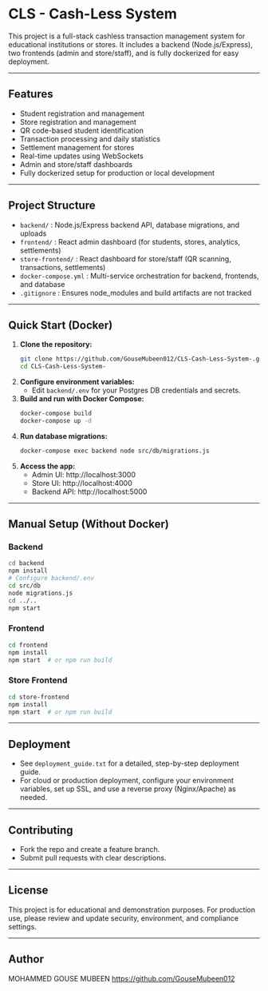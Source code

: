 # CLS - Cash-Less System

This project is a full-stack cashless transaction management system for educational institutions or stores. It includes a backend (Node.js/Express), two frontends (admin and store/staff), and is fully dockerized for easy deployment.

---

## Features
- Student registration and management
- Store registration and management
- QR code-based student identification
- Transaction processing and daily statistics
- Settlement management for stores
- Real-time updates using WebSockets
- Admin and store/staff dashboards
- Fully dockerized setup for production or local development

---

## Project Structure

- `backend/` : Node.js/Express backend API, database migrations, and uploads
- `frontend/` : React admin dashboard (for students, stores, analytics, settlements)
- `store-frontend/` : React dashboard for store/staff (QR scanning, transactions, settlements)
- `docker-compose.yml` : Multi-service orchestration for backend, frontends, and database
- `.gitignore` : Ensures node_modules and build artifacts are not tracked

---

## Quick Start (Docker)

1. **Clone the repository:**
   ```sh
   git clone https://github.com/GouseMubeen012/CLS-Cash-Less-System-.git
   cd CLS-Cash-Less-System-
   ```
2. **Configure environment variables:**
   - Edit `backend/.env` for your Postgres DB credentials and secrets.
3. **Build and run with Docker Compose:**
   ```sh
   docker-compose build
   docker-compose up -d
   ```
4. **Run database migrations:**
   ```sh
   docker-compose exec backend node src/db/migrations.js
   ```
5. **Access the app:**
   - Admin UI: http://localhost:3000
   - Store UI: http://localhost:4000
   - Backend API: http://localhost:5000

---

## Manual Setup (Without Docker)

### Backend
```sh
cd backend
npm install
# Configure backend/.env
cd src/db
node migrations.js
cd ../..
npm start
```

### Frontend
```sh
cd frontend
npm install
npm start  # or npm run build
```

### Store Frontend
```sh
cd store-frontend
npm install
npm start  # or npm run build
```

---

## Deployment
- See `deployment_guide.txt` for a detailed, step-by-step deployment guide.
- For cloud or production deployment, configure your environment variables, set up SSL, and use a reverse proxy (Nginx/Apache) as needed.

---

## Contributing
- Fork the repo and create a feature branch.
- Submit pull requests with clear descriptions.

---

## License
This project is for educational and demonstration purposes. For production use, please review and update security, environment, and compliance settings.

---

## Author
MOHAMMED GOUSE MUBEEN
https://github.com/GouseMubeen012
